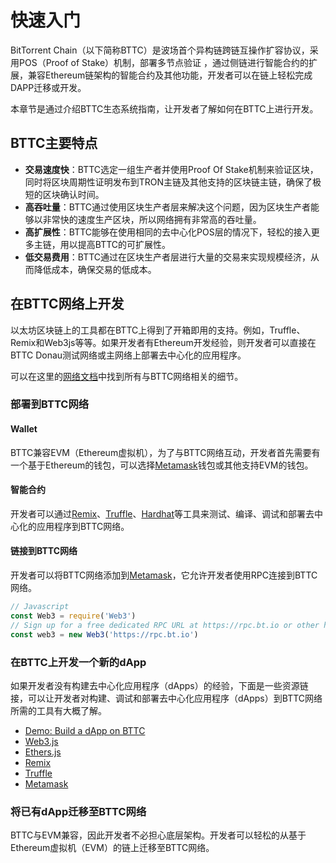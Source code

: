 # 快速入门
BitTorrent Chain（以下简称BTTC）是波场首个异构链跨链互操作扩容协议，采用POS（Proof of Stake）机制，部署多节点验证 ，通过侧链进行智能合约的扩展，兼容Ethereum链架构的智能合约及其他功能，开发者可以在链上轻松完成DAPP迁移或开发。
 
本章节是通过介绍BTTC生态系统指南，让开发者了解如何在BTTC上进行开发。
## BTTC主要特点
* **交易速度快**：BTTC选定一组生产者并使用Proof Of Stake机制来验证区块，同时将区块周期性证明发布到TRON主链及其他支持的区块链主链，确保了极短的区块确认时间。
* **高吞吐量**：BTTC通过使用区块生产者层来解决这个问题，因为区块生产者能够以非常快的速度生产区块，所以网络拥有非常高的吞吐量。
* **高扩展性**：BTTC能够在使用相同的去中心化POS层的情况下，轻松的接入更多主链，用以提高BTTC的可扩展性。
* **低交易费用**：BTTC通过在区块生产者层进行大量的交易来实现规模经济，从而降低成本，确保交易的低成本。

## 在BTTC网络上开发
以太坊区块链上的工具都在BTTC上得到了开箱即用的支持。例如，Truffle、Remix和Web3js等等。如果开发者有Ethereum开发经验，则开发者可以直接在BTTC Donau测试网络或主网络上部署去中心化的应用程序。

可以在这里的[网络文档](/docs/networks/network)中找到所有与BTTC网络相关的细节。
### 部署到BTTC网络
#### Wallet
BTTC兼容EVM（Ethereum虚拟机），为了与BTTC网络互动，开发者首先需要有一个基于Ethereum的钱包，可以选择[Metamask](https://metamask.io/)钱包或其他支持EVM的钱包。
#### 智能合约
开发者可以通过[Remix](https://remix.ethereum.org/)、[Truffle](https://trufflesuite.com/)、[Hardhat](https://hardhat.org/)等工具来测试、编译、调试和部署去中心化的应用程序到BTTC网络。
#### 链接到BTTC网络
开发者可以将BTTC网络添加到[Metamask](https://metamask.io/)，它允许开发者使用RPC连接到BTTC网络。

```js
// Javascript
const Web3 = require('Web3')
// Sign up for a free dedicated RPC URL at https://rpc.bt.io or other hosted node providers.
const web3 = new Web3('https://rpc.bt.io')
```

### 在BTTC上开发一个新的dApp
如果开发者没有构建去中心化应用程序（dApps）的经验，下面是一些资源链接，可以让开发者对构建、调试和部署去中心化应用程序（dApps）到BTTC网络所需的工具有大概了解。
* [Demo: Build a dApp on BTTC](/docs/build-web3-app)
* [Web3.js](https://web3js.readthedocs.io/en/v1.7.4/)
* [Ethers.js](https://docs.ethers.io/v5/)
* [Remix](https://remix.ethereum.org/)
* [Truffle](https://trufflesuite.com/)
* [Metamask](https://metamask.io/)
 
### 将已有dApp迁移至BTTC网络
BTTC与EVM兼容，因此开发者不必担心底层架构。开发者可以轻松的从基于Ethereum虚拟机（EVM）的链上迁移至BTTC网络。
